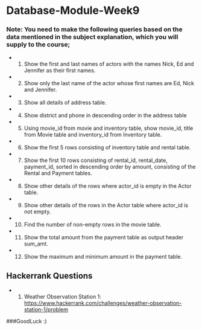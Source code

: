 # Database-Module-Week9

### Note: You need to make the following queries based on the data mentioned in the subject explanation, which you will supply to the course;
* 1) Show the first and last names of actors with the names Nick, Ed and Jennifer as their first names.
* 2) Show only the last name of the actor whose first names are Ed, Nick and Jennifer.
* 3) Show all details of address table.
* 4) Show district and phone in descending order in the address table
* 5) Using movie_id from movie and inventory table, show movie_id, title from Movie table and inventory_id from Inventory table.
* 6) Show the first 5 rows consisting of inventory table and rental table.
* 7) Show the first 10 rows consisting of rental_id, rental_date, payment_id, sorted in descending order by amount, consisting of the Rental and Payment tables.
* 8) Show other details of the rows where actor_id is empty in the Actor table.
* 9) Show other details of the rows in the Actor table where actor_id is not empty.
* 10) Find the number of non-empty rows in the movie table.
* 11) Show the total amount from the payment table as output header sum_amt.
* 12) Show the maximum and minimum amount in the payment table.

## Hackerrank Questions

- 1. Weather Observation Station 1: https://www.hackerrank.com/challenges/weather-observation-station-1/problem

###GoodLuck :)
